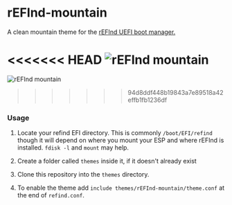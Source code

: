 # rEFInd-mountain

A clean mountain theme for the [rEFInd UEFI boot manager.](http://www.rodsbooks.com/refind/)

<<<<<<< HEAD
![rEFInd mountain](https://i.imgur.com/Ra7q34i.png)
=======
![rEFInd mountain](https://i.imgur.com/4TjImbH.png)
>>>>>>> 94d8ddf448b19843a7e89518a42effb1fb1236df

### Usage

 1. Locate your refind EFI directory. This is commonly `/boot/EFI/refind`
    though it will depend on where you mount your ESP and where rEFInd is
    installed. `fdisk -l` and `mount` may help.

 2. Create a folder called `themes` inside it, if it doesn't already exist

 3. Clone this repository into the `themes` directory.

 4. To enable the theme add `include themes/rEFInd-mountain/theme.conf` at the end of
    `refind.conf`.
    